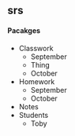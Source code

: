 ## srs ##

#### Pacakges ####

* Classwork
  * September
   * Thing
  * October
* Homework
  * September 
  * October
* Notes
* Students
  * Toby
